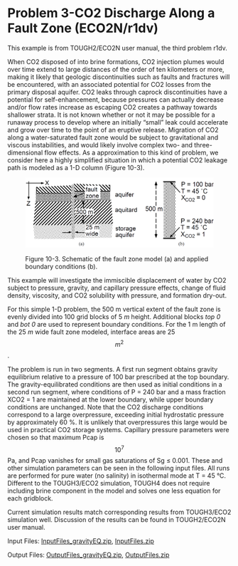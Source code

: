# Problem 3-CO2 Discharge Along a Fault Zone (ECO2N/r1dv)

This example is from TOUGH2/ECO2N user manual, the third problem r1dv.&#x20;

When CO2 disposed of into brine formations, CO2 injection plumes would over time extend to large distances of the order of ten kilometers or more, making it likely that geologic discontinuities such as faults and fractures will be encountered, with an associated potential for CO2 losses from the primary disposal aquifer. CO2 leaks through caprock discontinuities have a potential for self-enhancement, because pressures can actually decrease and/or flow rates increase as escaping CO2 creates a pathway towards shallower strata. It is not known whether or not it may be possible for a runaway process to develop where an initially “small” leak could accelerate and grow over time to the point of an eruptive release. Migration of CO2 along a water-saturated fault zone would be subject to gravitational and viscous instabilities, and would likely involve complex two- and three-dimensional flow effects. As a approximation to this kind of problem, we consider here a highly simplified situation in which a potential CO2 leakage path is modeled as a 1-D column (Figure 10-3).&#x20;

<figure><img src="../../.gitbook/assets/image (71).png" alt=""><figcaption><p>Figure 10-3. Schematic of the fault zone model (a) and applied boundary conditions (b).</p></figcaption></figure>

This example will investigate the immiscible displacement of water by CO2 subject to pressure, gravity, and capillary pressure effects, change of fluid density, viscosity, and CO2 solubility with pressure, and formation dry-out.&#x20;

For this simple 1-D problem, the 500 m vertical extent of the fault zone is evenly divided into 100 grid blocks of 5 _m_ height. Additional blocks _top 0_ and _bot 0_ are used to represent boundary conditions. For the 1 m length of the 25 _m_ wide fault zone modeled, interface areas are 25 $$m^2$$.&#x20;

The problem is run in two segments. A first run segment obtains gravity equilibrium relative to a pressure of 100 bar prescribed at the top boundary. The gravity-equilibrated conditions are then used as initial conditions in a second run segment, where conditions of P = 240 bar and a mass fraction XCO2 = 1 are maintained at the lower boundary, while upper boundary conditions are unchanged. Note that the CO2 discharge conditions correspond to a large overpressure, exceeding initial hydrostatic pressure by approximately 60 %. It is unlikely that overpressures this large would be used in practical CO2 storage systems. Capillary pressure parameters were chosen so that maximum Pcap is $$10^7$$ Pa, and Pcap vanishes for small gas saturations of Sg ≤ 0.001. These and other simulation parameters can be seen in the following input files. All runs are performed for pure water (no salinity) in isothermal mode at T = 45 °C. Different to the TOUGH3/ECO2 simulation, TOUGH4 does not require including brine component in the model and solves one less equation for each gridblock. &#x20;

Current simulation results match corresponding results from TOUGH3/ECO2 simulation well. Discussion of the results can be found in TOUGH2/ECO2N user manual.

Input Files:        [InputFiles\_gravityEQ.zip](https://drive.google.com/file/d/1BPDEeRkSlLv31QhSm2wGGZBhHixBdvT\_/view?usp=sharing),  [InputFiles.zip](https://drive.google.com/file/d/1hp0xSVbwoH4k4l1ojhbhWTK8nDsPtRoR/view?usp=sharing)

Output Files:    [OutputFiles\_gravityEQ.zip](https://drive.google.com/file/d/1jiuOvgTWmGAitlFSXy4Om\_J4o10Y5CFC/view?usp=sharing), [OutputFiles.zip](https://drive.google.com/file/d/1GNoeJAXbbszug7RPKAEH34PHoBs7WFBS/view?usp=sharing)&#x20;
